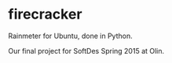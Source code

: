 # firecracker

Rainmeter for Ubuntu, done in Python.

Our final project for SoftDes Spring 2015 at Olin.
